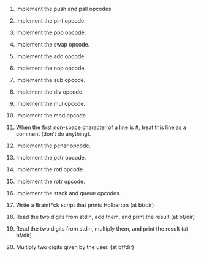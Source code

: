 1. Implement the push and pall opcodes

2. Implement the pint opcode.

3. Implement the pop opcode.

4. Implement the swap opcode.

5. Implement the add opcode.

6. Implement the nop opcode.

7. Implement the sub opcode.

8. Implement the div opcode.

9. Implement the mul opcode.

10. Implement the mod opcode.

11. When the first non-space character of a line is #, treat this line as a comment (don’t do anything).

12. Implement the pchar opcode.

13. Implement the pstr opcode.

14. Implement the rotl opcode.

15. Implement the rotr opcode.

16. Implement the stack and queue opcodes.

17. Write a Brainf*ck script that prints Holberton (at bf/dir)

18. Read the two digits from stdin, add them, and print the result (at bf/dir)

19. Read the two digits from stdin, multiply them, and print the result (at bf/dir)

20. Multiply two digits given by the user. (at bf/dir)

